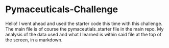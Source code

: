# Pymaceuticals-Challenge
Hello!
I went ahead and used the starter code this time with this challenge. The main file is of course the pymaceutials_starter file in the main repo.
My analysis of the data used and what I learned is within said file at the top of the screen, in a markdown.
